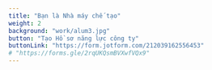 ```yaml
---
title: "Bạn là Nhà máy chế tạo"
weight: 2
background: "work/alum3.jpg"
button: "Tạo Hồ sơ năng lực công ty"
buttonLink: "https://form.jotform.com/212039162556453"
# "https://forms.gle/2rqUKQsmBVXwfVQx9"
---
```

